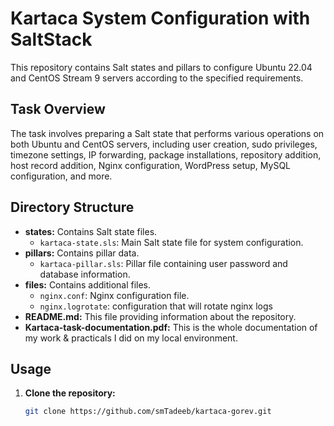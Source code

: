 # Kartaca System Configuration with SaltStack

This repository contains Salt states and pillars to configure Ubuntu 22.04 and CentOS Stream 9 servers according to the specified requirements.

## Task Overview

The task involves preparing a Salt state that performs various operations on both Ubuntu and CentOS servers, including user creation, sudo privileges, timezone settings, IP forwarding, package installations, repository addition, host record addition, Nginx configuration, WordPress setup, MySQL configuration, and more.

## Directory Structure

- **states:** Contains Salt state files.
  - `kartaca-state.sls`: Main Salt state file for system configuration.
- **pillars:** Contains pillar data.
  - `kartaca-pillar.sls`: Pillar file containing user password and database information.
- **files:** Contains additional files.
  - `nginx.conf`: Nginx configuration file.
  - `nginx.logrotate`: configuration that will rotate nginx logs
- **README.md:** This file providing information about the repository.
- **Kartaca-task-documentation.pdf:** This is the whole documentation of my work & practicals I did on my local environment.

## Usage

1. **Clone the repository:**

   ```bash
   git clone https://github.com/smTadeeb/kartaca-gorev.git
